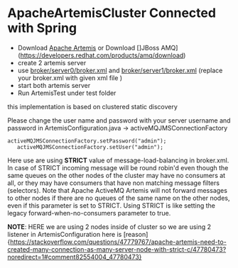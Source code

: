 # ApacheArtemisCluster Connected with Spring

* Download [Apache Artemis](https://activemq.apache.org/artemis/download.html)
or Download []JBoss AMQ](https://developers.redhat.com/products/amq/download)
* create 2 artemis server
* use [broker/server0/broker.xml](https://github.com/techguy-bhushan/ApacheArtemisCluster/blob/master/broker/server0/broker.xml) and [broker/server1/broker.xml](https://github.com/techguy-bhushan/ApacheArtemisCluster/blob/master/broker/server1/broker.xml) (replace your broker.xml with given xml file )
* start both artemis server
* Run ArtemisTest under test folder

this implementation is based on clustered static discovery

Please change the user name and password with your server username and password in ArtemisConfiguration.java -> activeMQJMSConnectionFactory

```
activeMQJMSConnectionFactory.setPassword("admin");
   activeMQJMSConnectionFactory.setUser("admin");
```

Here use are using **STRICT** value of message-load-balancing in broker.xml.
In case of STRICT incoming message will be round robin'd even though the same queues on the other nodes of the cluster may have no consumers at all, 
or they may have consumers that have non matching message filters (selectors).
Note that Apache ActiveMQ Artemis will not forward messages to other nodes if there are no queues of the same name on the other nodes, even if this parameter is set to STRICT. 
Using STRICT is like setting the legacy forward-when-no-consumers parameter to true. 


**NOTE**: HERE we are using 2 nodes inside of cluster so we are using 2 listener in ArtemisConfiguration
here is [reason]{https://stackoverflow.com/questions/47779767/apache-artemis-need-to-created-many-connection-as-many-server-node-with-strict-c/47780473?noredirect=1#comment82554004_47780473}
